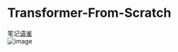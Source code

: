 # Transformer-From-Scratch
笔记[语雀](https://www.yuque.com/xiaodaxiang-bmsjv/arkoh9/nebem4a5fkkn546m?singleDoc#)<br>
![image](https://github.com/user-attachments/assets/aef2ace8-25e8-4e09-a474-60ae9f026ccb)
